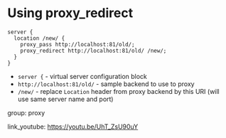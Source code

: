 # Using proxy_redirect

```nginx
server {
  location /new/ {
    proxy_pass http://localhost:81/old/;
    proxy_redirect http://localhost:81/old/ /new/;
  }
}
```

- `server {` - virtual server configuration block
- `http://localhost:81/old/` - sample backend to use to proxy
- `/new/` - replace `Location` header from proxy backend by this URI (will use same server name and port)

group: proxy


link_youtube: https://youtu.be/UhT_ZsU90uY

